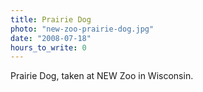 ```yaml
---
title: Prairie Dog
photo: "new-zoo-prairie-dog.jpg"
date: "2008-07-18"
hours_to_write: 0
---
```


Prairie Dog, taken at NEW Zoo in Wisconsin.
